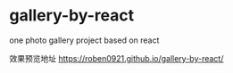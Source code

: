 # gallery-by-react
one photo gallery project based on react

 效果预览地址  https://roben0921.github.io/gallery-by-react/
